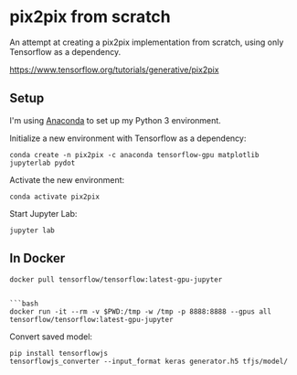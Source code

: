 # pix2pix from scratch

An attempt at creating a pix2pix implementation from scratch, using only Tensorflow as a dependency.

https://www.tensorflow.org/tutorials/generative/pix2pix

## Setup

I'm using [Anaconda](https://www.anaconda.com/) to set up my Python 3 environment.

Initialize a new environment with Tensorflow as a dependency:

```
conda create -n pix2pix -c anaconda tensorflow-gpu matplotlib jupyterlab pydot
```

Activate the new environment:

```
conda activate pix2pix

```

Start Jupyter Lab:

```
jupyter lab
```

## In Docker

```bash
docker pull tensorflow/tensorflow:latest-gpu-jupyter
```

````

```bash
docker run -it --rm -v $PWD:/tmp -w /tmp -p 8888:8888 --gpus all tensorflow/tensorflow:latest-gpu-jupyter
````

Convert saved model:

```
pip install tensorflowjs
tensorflowjs_converter --input_format keras generator.h5 tfjs/model/
```
